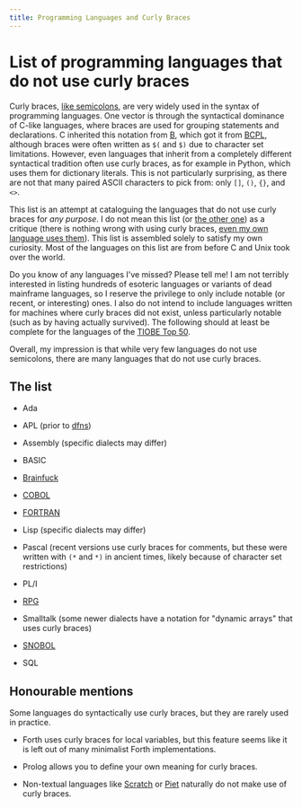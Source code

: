 ```yaml
---
title: Programming Languages and Curly Braces
---
```


List of programming languages that do not use curly braces
===

Curly braces, [like semicolons](semicolons.html), are very widely used
in the syntax of programming languages.  One vector is through the
syntactical dominance of C-like languages, where braces are used for
grouping statements and declarations.  C inherited this notation from
[B](https://en.wikipedia.org/wiki/B_(programming_language)), which got
it from [BCPL](https://en.wikipedia.org/wiki/BCPL), although braces
were often written as `$(` and `$)` due to character set limitations.
However, even languages that inherit from a completely different
syntactical tradition often use curly braces, as for example in
Python, which uses them for dictionary literals.  This is not
particularly surprising, as there are not that many paired ASCII
characters to pick from: only `[]`, `()`, `{}`, and `<>`.

This list is an attempt at cataloguing the languages that do not use
curly braces for *any purpose*.  I do not mean this list (or [the
other one](semicolons.html)) as a critique (there is nothing wrong
with using curly braces, [even my own language uses
them](https://futhark-lang.org)).  This list is assembled solely to
satisfy my own curiosity.  Most of the languages on this list are from
before C and Unix took over the world.

Do you know of any languages I've missed?  Please tell me!  I am not
terribly interested in listing hundreds of esoteric languages or
variants of dead mainframe languages, so I reserve the privilege to
only include notable (or recent, or interesting) ones.  I also do not
intend to include languages written for machines where curly braces
did not exist, unless particularly notable (such as by having actually
survived).  The following should at least be complete for the
languages of the [TIOBE Top 50](https://www.tiobe.com/tiobe-index/).

Overall, my impression is that while very few languages do not use
semicolons, there are many languages that do not use curly braces.

The list
---

  * Ada

  * APL (prior to [dfns](https://dfns.dyalog.com/))

  * Assembly (specific dialects may differ)

  * BASIC

  * [Brainfuck](https://esolangs.org/wiki/Brainfuck)

  * [COBOL](https://en.wikipedia.org/wiki/COBOL)

  * [FORTRAN](http://www.math-cs.gordon.edu/courses/cs323/FORTRAN/fortran.html)

  * Lisp (specific dialects may differ)

  * Pascal (recent versions use curly braces for comments, but these
    were written with `(*` and `*)` in ancient times, likely because
    of character set restrictions)

  * PL/I

  * [RPG](https://en.wikipedia.org/wiki/IBM_RPG)

  * Smalltalk (some newer dialects have a notation for "dynamic
    arrays" that uses curly braces)

  * [SNOBOL](https://en.wikipedia.org/wiki/SNOBOL)

  * SQL

Honourable mentions
---

Some languages do syntactically use curly braces, but they are rarely
used in practice.

  * Forth uses curly braces for local variables, but this feature
    seems like it is left out of many minimalist Forth
    implementations.

  * Prolog allows you to define your own meaning for curly braces.

  * Non-textual languages like [Scratch](https://scratch.mit.edu/) or
    [Piet](http://www.dangermouse.net/esoteric/piet.html) naturally do
    not make use of curly braces.
